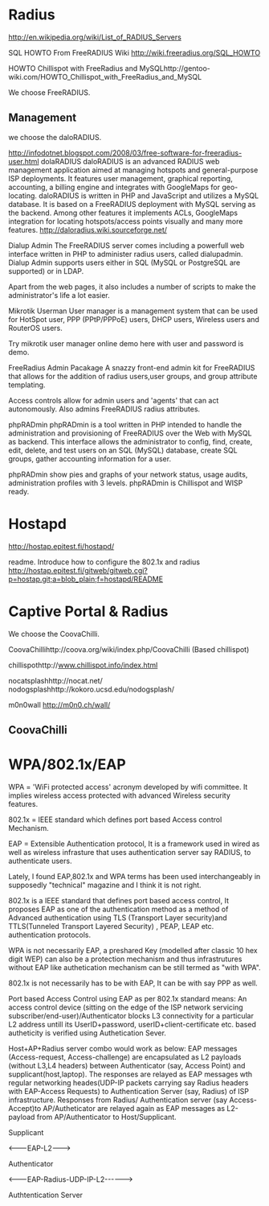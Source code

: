 # Radius #

http://en.wikipedia.org/wiki/List_of_RADIUS_Servers


SQL HOWTO
From FreeRADIUS Wiki
http://wiki.freeradius.org/SQL_HOWTO


HOWTO Chillispot with FreeRadius and MySQLhttp://gentoo-wiki.com/HOWTO_Chillispot_with_FreeRadius_and_MySQL

We choose FreeRADIUS.

## Management ##

we choose the daloRADIUS.

http://infodotnet.blogspot.com/2008/03/free-software-for-freeradius-user.html
dolaRADIUS
daloRADIUS is an advanced RADIUS web management application aimed at managing hotspots and general-purpose ISP deployments. It features user management, graphical reporting, accounting, a billing engine and integrates with GoogleMaps for geo-locating.
daloRADIUS is written in PHP and JavaScript and utilizes a MySQL database. It is based on a FreeRADIUS deployment with MySQL serving as the backend. Among other features it implements ACLs, GoogleMaps integration for locating hotspots/access points visually and many more features.
http://daloradius.wiki.sourceforge.net/

Dialup Admin
The FreeRADIUS server comes including a powerfull web interface written in PHP to administer radius users, called dialupadmin. Dialup Admin supports users either in SQL (MySQL or PostgreSQL are supported) or in LDAP.


Apart from the web pages, it also includes a number of scripts to make the administrator's life a lot easier.

Mikrotik Userman
User manager is a management system that can be used for HotSpot user, PPP (PPtP/PPPoE) users, DHCP users, Wireless users and RouterOS users.


Try mikrotik user manager online demo here with user and password is demo.

FreeRadius Admin Pacakage
A snazzy front-end admin kit for FreeRADIUS that allows for the addition of radius users,user groups, and group attribute templating.


Access controls allow for admin users and 'agents' that can act autonomously. Also admins FreeRADIUS radius attributes.

phpRADmin
phpRADmin is a tool written in PHP intended to handle the administration and provisioning of FreeRADIUS over the Web with MySQL as backend. This interface allows the administrator to config, find, create, edit, delete, and test users on an SQL (MySQL) database, create SQL groups, gather accounting information for a user.


phpRADmin show pies and graphs of your network status, usage audits, administration profiles with 3 levels. phpRADmin is Chillispot and WISP ready.



# Hostapd #

http://hostap.epitest.fi/hostapd/

readme. Introduce how to configure the 802.1x and radius
http://hostap.epitest.fi/gitweb/gitweb.cgi?p=hostap.git;a=blob_plain;f=hostapd/README

# Captive Portal & Radius #

We choose the CoovaChilli.

CoovaChillihttp://coova.org/wiki/index.php/CoovaChilli (Based chillispot)

chillispothttp://www.chillispot.info/index.html

nocatsplashhttp://nocat.net/
nodogsplashhttp://kokoro.ucsd.edu/nodogsplash/

m0n0wall http://m0n0.ch/wall/

## CoovaChilli ##

# WPA/802.1x/EAP #
WPA = 'WiFi protected access' acronym developed by wifi
committee. It implies wireless access protected with
advanced Wireless security features.

802.1x = IEEE standard which defines port based Access control
Mechanism.

EAP = Extensible Authentication protocol, It is a framework
used in wired as well as wireless infrasture that
uses authentication server say RADIUS, to
authenticate users.

Lately, I found EAP,802.1x and WPA terms has been used interchangeably in supposedly "technical" magazine and
I think it is not right.

802.1x is a IEEE standard that defines port based access control, It proposes EAP as one of the authentication method as a method of Advanced authentication using TLS (Transport Layer security)and TTLS(Tunneled Transport Layered Security) , PEAP, LEAP etc. authentication protocols.

WPA is not necessarily EAP, a preshared Key (modelled after classic 10 hex digit WEP) can also be a protection mechanism and thus infrastrutures without EAP like authetication mechanism can be still termed as "with WPA".

802.1x is not necessarily has to be with EAP, It can be with say PPP as well.

Port based Access Control using EAP as per 802.1x standard means:
An access control device (sitting on the edge of the ISP network servicing subscriber/end-user)/Authenticator blocks
L3 connectivity for a particular L2 address untill its UserID+password, userID+client-certificate etc. based autheticity is verified using Authetication Sever.

Host+AP+Radius server combo would work as below:
EAP messages (Access-request, Access-challenge) are encapsulated as L2 payloads (without L3,L4 headers) between Authenticator (say, Access Point) and supplicant(host,laptop).
The responses are relayed as EAP messages wth regular networking heades(UDP-IP packets carrying say Radius headers with EAP-Access Requests) to Authentication Server (say, Radius) of ISP infrastructure.
Responses from Radius/ Authentication server (say Access-Accept)to AP/Autheticator are relayed again as EAP messages as L2-payload from AP/Authenticator to Host/Supplicant.

Supplicant 

&lt;---EAP-L2---&gt;

 Authenticator 

&lt;---EAP-Radius-UDP-IP-L2------&gt;

 Authtentication Server